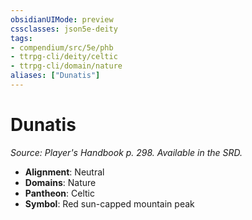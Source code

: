 ```yaml
---
obsidianUIMode: preview
cssclasses: json5e-deity
tags:
- compendium/src/5e/phb
- ttrpg-cli/deity/celtic
- ttrpg-cli/domain/nature
aliases: ["Dunatis"]
---
```

# Dunatis
*Source: Player's Handbook p. 298. Available in the SRD.* 

- **Alignment**: Neutral
- **Domains**: Nature
- **Pantheon**: Celtic
- **Symbol**: Red sun-capped mountain peak